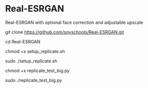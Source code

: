 # Real-ESRGAN
Real-ESRGAN with optional face correction and adjustable upscale 

git clone https://github.com/spyschools/Real-ESRGAN.git

cd Real-ESRGAN

chmod +x setup_replicate.sh

sudo ./setup_replicate.sh

chmod +x replicate_test_big.py

sudo ./replicate_test_big.py
